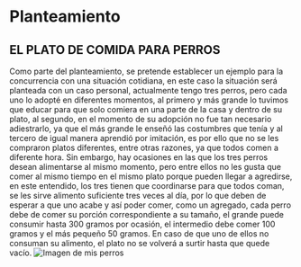# Planteamiento
## EL PLATO DE COMIDA PARA PERROS
Como parte del planteamiento, se pretende establecer un ejemplo para la 
concurrencia con una situación cotidiana, en este caso la situación será planteada
con un caso personal, actualmente tengo tres perros, pero cada uno lo adopté en 
diferentes momentos, al primero y más grande lo tuvimos que educar para que solo
comiera en una parte de la casa y dentro de su plato, al segundo, en el momento de
su adopción no fue tan necesario adiestrarlo, ya que el más grande le enseñó las 
costumbres que tenía y al tercero de igual manera aprendió por imitación, es por
ello que no se les compraron platos diferentes, entre otras razones, ya que todos 
comen a diferente hora.
Sin embargo, hay ocasiones en las que los tres perros desean alimentarse al mismo 
momento, pero entre ellos no les gusta que comer al mismo tiempo en el mismo plato
porque pueden llegar a agredirse, en este entendido, los tres tienen que 
coordinarse para que todos coman, se les sirve alimento suficiente tres veces al 
día, por lo que deben de esperar a que uno acabe y así poder comer, como un 
agregado, cada perro debe de comer su porción correspondiente a su tamaño, 
el grande puede consumir hasta 300 gramos por ocasión, el intermedio debe comer 
100 gramos y el más pequeño 50 gramos. En caso de que uno de ellos no consuman su 
alimento, el plato no se volverá a surtir hasta que quede vacío.
![Imagen de mis perros](./MisPerros.png)
